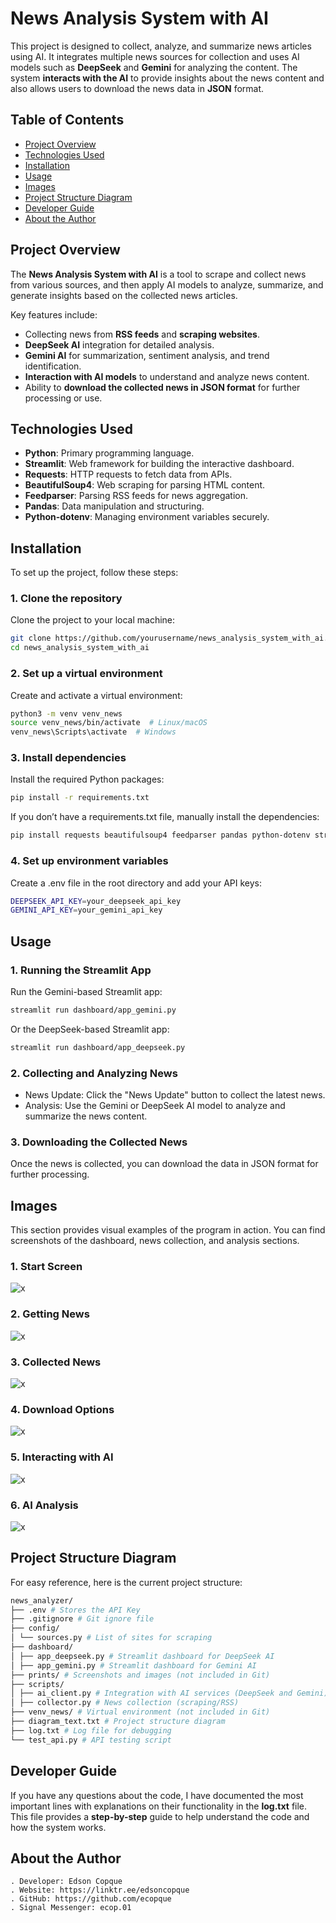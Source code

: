 # News Analysis System with AI

This project is designed to collect, analyze, and summarize news articles using AI. It integrates multiple news sources for collection and uses AI models such as **DeepSeek** and **Gemini** for analyzing the content. The system **interacts with the AI** to provide insights about the news content and also allows users to download the news data in **JSON** format.

## Table of Contents

- [Project Overview](#project-overview)
- [Technologies Used](#technologies-used)
- [Installation](#installation)
- [Usage](#usage)
- [Images](#images)
- [Project Structure Diagram](#project-structure-diagram)
- [Developer Guide](#developer-guide)
- [About the Author](#developer-info)

## Project Overview

The **News Analysis System with AI** is a tool to scrape and collect news from various sources, and then apply AI models to analyze, summarize, and generate insights based on the collected news articles.

Key features include:
- Collecting news from **RSS feeds** and **scraping websites**.
- **DeepSeek AI** integration for detailed analysis.
- **Gemini AI** for summarization, sentiment analysis, and trend identification.
- **Interaction with AI models** to understand and analyze news content.
- Ability to **download the collected news in JSON format** for further processing or use.

## Technologies Used

- **Python**: Primary programming language.  
- **Streamlit**: Web framework for building the interactive dashboard.  
- **Requests**: HTTP requests to fetch data from APIs.  
- **BeautifulSoup4**: Web scraping for parsing HTML content.  
- **Feedparser**: Parsing RSS feeds for news aggregation.  
- **Pandas**: Data manipulation and structuring.  
- **Python-dotenv**: Managing environment variables securely.  

## Installation

To set up the project, follow these steps:

### 1. Clone the repository
Clone the project to your local machine:

```bash
git clone https://github.com/yourusername/news_analysis_system_with_ai.git
cd news_analysis_system_with_ai
```

### 2. Set up a virtual environment
Create and activate a virtual environment:

```bash
python3 -m venv venv_news
source venv_news/bin/activate  # Linux/macOS
venv_news\Scripts\activate  # Windows
```

### 3. Install dependencies
Install the required Python packages:
```bash
pip install -r requirements.txt
```
If you don’t have a requirements.txt file, manually install the dependencies:
```bash
pip install requests beautifulsoup4 feedparser pandas python-dotenv streamlit
```

### 4. Set up environment variables
Create a .env file in the root directory and add your API keys:
```bash
DEEPSEEK_API_KEY=your_deepseek_api_key
GEMINI_API_KEY=your_gemini_api_key
```

## Usage

### 1. Running the Streamlit App
Run the Gemini-based Streamlit app:
```bash
streamlit run dashboard/app_gemini.py
```
Or the DeepSeek-based Streamlit app:
```bash
streamlit run dashboard/app_deepseek.py
```

### 2. Collecting and Analyzing News
- News Update: Click the "News Update" button to collect the latest news.
- Analysis: Use the Gemini or DeepSeek AI model to analyze and summarize the news content.

### 3. Downloading the Collected News
Once the news is collected, you can download the data in JSON format for further processing.

## Images
This section provides visual examples of the program in action. You can find screenshots of the dashboard, news collection, and analysis sections.

### 1. Start Screen
![x](https://github.com/ecopque/news_analysis_system_with_ai/blob/main/prints/Screenshot%20from%202025-04-02%2015-13-02.png)

### 2. Getting News
![x](https://github.com/ecopque/news_analysis_system_with_ai/blob/main/prints/Screenshot%20from%202025-04-02%2015-13-19.png)

### 3. Collected News
![x](https://github.com/ecopque/news_analysis_system_with_ai/blob/main/prints/Screenshot%20from%202025-04-02%2015-14-08.png)

### 4. Download Options
![x](https://github.com/ecopque/news_analysis_system_with_ai/blob/main/prints/Screenshot%20from%202025-04-02%2015-14-32.png)

### 5. Interacting with AI
![x](https://github.com/ecopque/news_analysis_system_with_ai/blob/main/prints/Screenshot%20from%202025-04-02%2015-17-25.png)

### 6. AI Analysis
![x](https://github.com/ecopque/news_analysis_system_with_ai/blob/main/prints/Screenshot%20from%202025-04-02%2015-18-12.png)

## Project Structure Diagram
For easy reference, here is the current project structure:
```bash
news_analyzer/
├── .env # Stores the API Key
├── .gitignore # Git ignore file
├── config/
│ └── sources.py # List of sites for scraping
├── dashboard/
│ ├── app_deepseek.py # Streamlit dashboard for DeepSeek AI
│ ├── app_gemini.py # Streamlit dashboard for Gemini AI
├── prints/ # Screenshots and images (not included in Git)
├── scripts/
│ ├── ai_client.py # Integration with AI services (DeepSeek and Gemini)
│ ├── collector.py # News collection (scraping/RSS)
├── venv_news/ # Virtual environment (not included in Git)
├── diagram_text.txt # Project structure diagram
├── log.txt # Log file for debugging
└── test_api.py # API testing script
```

## Developer Guide

If you have any questions about the code, I have documented the most important lines with explanations on their functionality in the **log.txt** file. This file provides a **step-by-step** guide to help understand the code and how the system works.

## About the Author

    . Developer: Edson Copque
    . Website: https://linktr.ee/edsoncopque
    . GitHub: https://github.com/ecopque
    . Signal Messenger: ecop.01